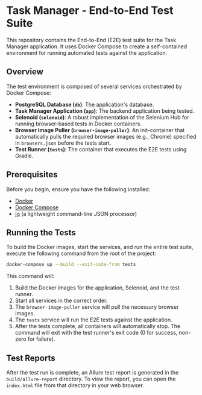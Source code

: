 # Task Manager - End-to-End Test Suite

This repository contains the End-to-End (E2E) test suite for the Task Manager application. It uses Docker Compose to create a self-contained environment for running automated tests against the application.

## Overview

The test environment is composed of several services orchestrated by Docker Compose:
- **PostgreSQL Database (`db`)**: The application's database.
- **Task Manager Application (`app`)**: The backend application being tested.
- **Selenoid (`selenoid`)**: A robust implementation of the Selenium Hub for running browser-based tests in Docker containers.
- **Browser Image Puller (`browser-image-puller`)**: An init-container that automatically pulls the required browser images (e.g., Chrome) specified in `browsers.json` before the tests start.
- **Test Runner (`tests`)**: The container that executes the E2E tests using Gradle.

## Prerequisites

Before you begin, ensure you have the following installed:
- [Docker](https://docs.docker.com/get-docker/)
- [Docker Compose](https://docs.docker.com/compose/install/)
- [jq](https://stedolan.github.io/jq/download/) (a lightweight command-line JSON processor)

## Running the Tests

To build the Docker images, start the services, and run the entire test suite, execute the following command from the root of the project:

```bash
docker-compose up --build --exit-code-from tests
```

This command will:
1.  Build the Docker images for the application, Selenoid, and the test runner.
2.  Start all services in the correct order.
3.  The `browser-image-puller` service will pull the necessary browser images.
4.  The `tests` service will run the E2E tests against the application.
5.  After the tests complete, all containers will automatically stop. The command will exit with the test runner's exit code (0 for success, non-zero for failure).

## Test Reports

After the test run is complete, an Allure test report is generated in the `build/allure-report` directory. To view the report, you can open the `index.html` file from that directory in your web browser.